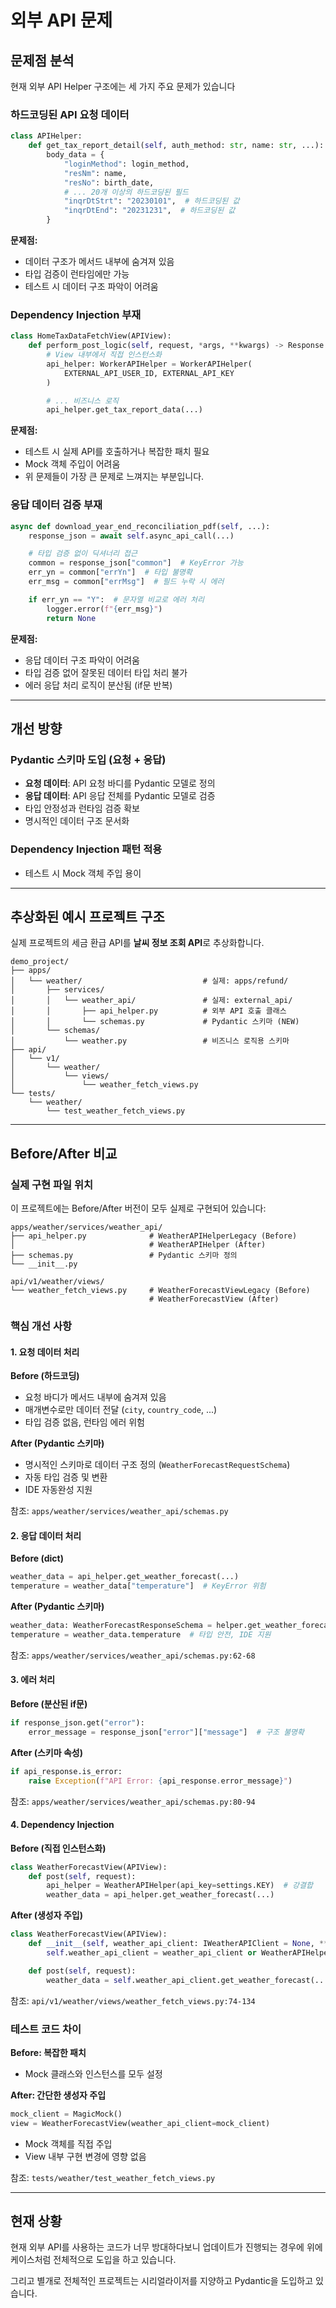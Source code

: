 # 외부 API 문제

## 문제점 분석

현재 외부 API Helper 구조에는 세 가지 주요 문제가 있습니다

### 하드코딩된 API 요청 데이터

```python
class APIHelper:
    def get_tax_report_detail(self, auth_method: str, name: str, ...):
        body_data = {
            "loginMethod": login_method,
            "resNm": name,
            "resNo": birth_date,
            # ... 20개 이상의 하드코딩된 필드
            "inqrDtStrt": "20230101",  # 하드코딩된 값
            "inqrDtEnd": "20231231",  # 하드코딩된 값
        }
```

**문제점:**

- 데이터 구조가 메서드 내부에 숨겨져 있음
- 타입 검증이 런타임에만 가능
- 테스트 시 데이터 구조 파악이 어려움

### Dependency Injection 부재

```python
class HomeTaxDataFetchView(APIView):
    def perform_post_logic(self, request, *args, **kwargs) -> Response:
        # View 내부에서 직접 인스턴스화
        api_helper: WorkerAPIHelper = WorkerAPIHelper(
            EXTERNAL_API_USER_ID, EXTERNAL_API_KEY
        )

        # ... 비즈니스 로직
        api_helper.get_tax_report_data(...)
```

**문제점:**

- 테스트 시 실제 API를 호출하거나 복잡한 패치 필요
- Mock 객체 주입이 어려움
- 위 문제들이 가장 큰 문제로 느껴지는 부분입니다.

### 응답 데이터 검증 부재

```python
async def download_year_end_reconciliation_pdf(self, ...):
    response_json = await self.async_api_call(...)

    # 타입 검증 없이 딕셔너리 접근
    common = response_json["common"]  # KeyError 가능
    err_yn = common["errYn"]  # 타입 불명확
    err_msg = common["errMsg"]  # 필드 누락 시 에러

    if err_yn == "Y":  # 문자열 비교로 에러 처리
        logger.error(f"{err_msg}")
        return None
```

**문제점:**

- 응답 데이터 구조 파악이 어려움
- 타입 검증 없어 잘못된 데이터 타입 처리 불가
- 에러 응답 처리 로직이 분산됨 (if문 반복)

---

## 개선 방향

### Pydantic 스키마 도입 (요청 + 응답)

- **요청 데이터**: API 요청 바디를 Pydantic 모델로 정의
- **응답 데이터**: API 응답 전체를 Pydantic 모델로 검증
- 타입 안정성과 런타임 검증 확보
- 명시적인 데이터 구조 문서화

### Dependency Injection 패턴 적용

- 테스트 시 Mock 객체 주입 용이

---

## 추상화된 예시 프로젝트 구조

실제 프로젝트의 세금 환급 API를 **날씨 정보 조회 API**로 추상화합니다.

```
demo_project/
├── apps/
│   └── weather/                           # 실제: apps/refund/
│       ├── services/
│       │   └── weather_api/               # 실제: external_api/
│       │       ├── api_helper.py          # 외부 API 호출 클래스
│       │       └── schemas.py             # Pydantic 스키마 (NEW)
│       └── schemas/
│           └── weather.py                 # 비즈니스 로직용 스키마
├── api/
│   └── v1/
│       └── weather/
│           └── views/
│               └── weather_fetch_views.py
└── tests/
    └── weather/
        └── test_weather_fetch_views.py
```

---

## Before/After 비교

### 실제 구현 파일 위치

이 프로젝트에는 Before/After 버전이 모두 실제로 구현되어 있습니다:

```
apps/weather/services/weather_api/
├── api_helper.py              # WeatherAPIHelperLegacy (Before)
│                              # WeatherAPIHelper (After)
├── schemas.py                 # Pydantic 스키마 정의
└── __init__.py

api/v1/weather/views/
└── weather_fetch_views.py     # WeatherForecastViewLegacy (Before)
                               # WeatherForecastView (After)
```

### 핵심 개선 사항

#### 1. 요청 데이터 처리

**Before (하드코딩)**

- 요청 바디가 메서드 내부에 숨겨져 있음
- 매개변수로만 데이터 전달 (`city`, `country_code`, ...)
- 타입 검증 없음, 런타임 에러 위험

**After (Pydantic 스키마)**

- 명시적인 스키마로 데이터 구조 정의 (`WeatherForecastRequestSchema`)
- 자동 타입 검증 및 변환
- IDE 자동완성 지원

참조: `apps/weather/services/weather_api/schemas.py`

#### 2. 응답 데이터 처리

**Before (dict)**

```python
weather_data = api_helper.get_weather_forecast(...)
temperature = weather_data["temperature"]  # KeyError 위험
```

**After (Pydantic 스키마)**

```python
weather_data: WeatherForecastResponseSchema = helper.get_weather_forecast(...)
temperature = weather_data.temperature  # 타입 안전, IDE 지원
```

참조: `apps/weather/services/weather_api/schemas.py:62-68`

#### 3. 에러 처리

**Before (분산된 if문)**

```python
if response_json.get("error"):
    error_message = response_json["error"]["message"]  # 구조 불명확
```

**After (스키마 속성)**

```python
if api_response.is_error:
    raise Exception(f"API Error: {api_response.error_message}")
```

참조: `apps/weather/services/weather_api/schemas.py:80-94`

#### 4. Dependency Injection

**Before (직접 인스턴스화)**

```python
class WeatherForecastView(APIView):
    def post(self, request):
        api_helper = WeatherAPIHelper(api_key=settings.KEY)  # 강결합
        weather_data = api_helper.get_weather_forecast(...)
```

**After (생성자 주입)**

```python
class WeatherForecastView(APIView):
    def __init__(self, weather_api_client: IWeatherAPIClient = None, **kwargs):
        self.weather_api_client = weather_api_client or WeatherAPIHelper(...)

    def post(self, request):
        weather_data = self.weather_api_client.get_weather_forecast(...)
```

참조: `api/v1/weather/views/weather_fetch_views.py:74-134`

### 테스트 코드 차이

**Before: 복잡한 패치**

- Mock 클래스와 인스턴스를 모두 설정

**After: 간단한 생성자 주입**

```python
mock_client = MagicMock()
view = WeatherForecastView(weather_api_client=mock_client)
```

- Mock 객체를 직접 주입
- View 내부 구현 변경에 영향 없음

참조: `tests/weather/test_weather_fetch_views.py`

---

## 현재 상황

현재 외부 API를 사용하는 코드가 너무 방대하다보니 업데이트가 진행되는 경우에 위에 케이스처럼 전체적으로 도입을 하고 있습니다.

그리고 별개로 전체적인 프로젝트는 시리얼라이저를 지양하고 Pydantic을 도입하고 있습니다.

